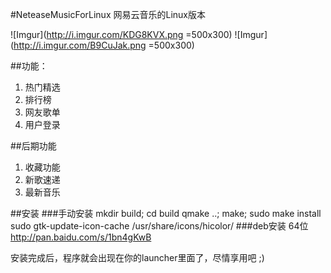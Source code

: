 #NeteaseMusicForLinux
网易云音乐的Linux版本

![Imgur](http://i.imgur.com/KDG8KVX.png =500x300)
![Imgur](http://i.imgur.com/B9CuJak.png =500x300)

##功能：
1. 热门精选
2. 排行榜
3. 网友歌单
4. 用户登录

##后期功能
1. 收藏功能
3. 新歌速递
4. 最新音乐

##安装
###手动安装
	mkdir build; cd build
	qmake ..; make; sudo make install
	sudo gtk-update-icon-cache /usr/share/icons/hicolor/
###deb安装
	64位 http://pan.baidu.com/s/1bn4gKwB
	
安装完成后，程序就会出现在你的launcher里面了，尽情享用吧 ;)
	




